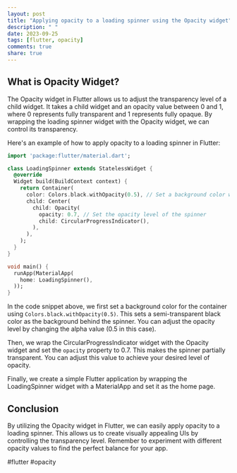 ```yaml
---
layout: post
title: "Applying opacity to a loading spinner using the Opacity widget"
description: " "
date: 2023-09-25
tags: [flutter, opacity]
comments: true
share: true
---
```


## What is Opacity Widget?
The Opacity widget in Flutter allows us to adjust the transparency level of a child widget. It takes a child widget and an opacity value between 0 and 1, where 0 represents fully transparent and 1 represents fully opaque. By wrapping the loading spinner widget with the Opacity widget, we can control its transparency.

Here's an example of how to apply opacity to a loading spinner in Flutter:

```dart
import 'package:flutter/material.dart';

class LoadingSpinner extends StatelessWidget {
  @override
  Widget build(BuildContext context) {
    return Container(
      color: Colors.black.withOpacity(0.5), // Set a background color with opacity
      child: Center(
        child: Opacity(
          opacity: 0.7, // Set the opacity level of the spinner
          child: CircularProgressIndicator(),
        ),
      ),
    );
  }
}

void main() {
  runApp(MaterialApp(
    home: LoadingSpinner(),
  ));
}

```

In the code snippet above, we first set a background color for the container using `Colors.black.withOpacity(0.5)`. This sets a semi-transparent black color as the background behind the spinner. You can adjust the opacity level by changing the alpha value (0.5 in this case).

Then, we wrap the CircularProgressIndicator widget with the Opacity widget and set the `opacity` property to 0.7. This makes the spinner partially transparent. You can adjust this value to achieve your desired level of opacity.

Finally, we create a simple Flutter application by wrapping the LoadingSpinner widget with a MaterialApp and set it as the home page.

## Conclusion
By utilizing the Opacity widget in Flutter, we can easily apply opacity to a loading spinner. This allows us to create visually appealing UIs by controlling the transparency level. Remember to experiment with different opacity values to find the perfect balance for your app.

#flutter #opacity
